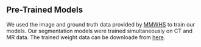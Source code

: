 ## Pre-Trained Models ##

We used the image and ground truth data provided by <a href='https://zmiclab.github.io/projects/mmwhs/'>MMWHS</a> to train our models.
Our segmentation models were trained simultaneously on CT and MR data. The trained weight data can be downloade from 
<a href='https://drive.google.com/open?id=162Xr5OezSZL-0K3aoYO7WnHWuGTEXkkj'>here</a>.


